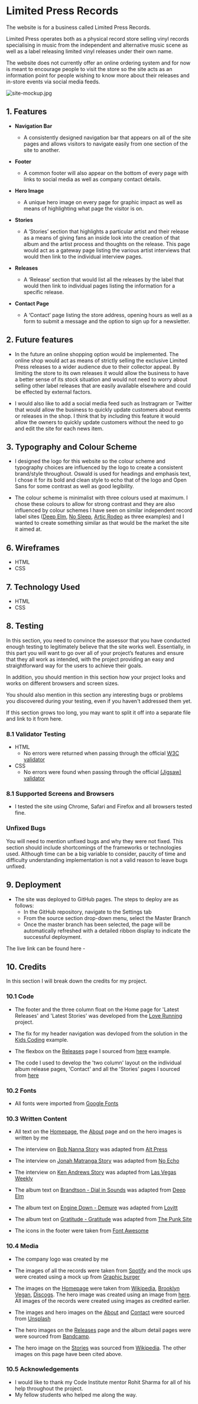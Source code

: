 # Limited Press Records

The website is for a business called Limited Press Records. 

Limited Press operates both as a physical record store selling vinyl records specialising in music from the independent and alternative music scene as well as a label releasing limited vinyl releases under their own name.
 
The website does not currently offer an online ordering system and for now is meant to encourage people to visit the store so the site acts as an information point for people wishing to know more about their releases and in-store events via social media feeds.

![site-mockup.jpg](readme-images/site-mockup.jpg)

## 1. Features 



- __Navigation Bar__

  - A consistently designed navigation bar that appears on all of the site pages and allows visitors to navigate easily from one section of the site to another.

- __Footer__

  - A common footer will also appear on the bottom of every page with links to social media as well as company contact details.

- __Hero Image__

  - A unique hero image on every page for graphic impact as well as means of highlighting what page the visitor is on.

- __Stories__

  - A ‘Stories’ section that highlights a particular artist and their release as a means of giving fans an inside look into the creation of that album and the artist process and thoughts on the release. This page would act as a gateway page listing the various artist interviews that would then link to the individual interview pages.

- __Releases__

  - A ‘Release’ section that would list all the releases by the label that would then link to individual pages listing the information for a specific release.


- __Contact Page__

  - A ‘Contact’ page listing the store address, opening hours as well as a form to submit a message and the option to sign up for a newsletter.


## 2. Future features

- In the future an online shopping option would be implemented. The online shop would act as means of strictly selling the exclusive Limited Press releases to a wider audience due to their collector appeal. By limiting the store to its own releases it would allow the business to have a better sense of its stock situation and would not need to worry about selling other label releases that are easily available elsewhere and could be effected by external factors.

- I would also like to add a social media feed such as Instragram or Twitter that would allow the business to quickly update customers about events or releases in the shop. I think that by including this feature it would allow the owners to quickly update customers without the need to go and edit the site for each news item. 

## 3. Typography and Colour Scheme

- I designed the logo for this website so the colour scheme and typography choices are influenced by the logo to create a consistent brand/style throughout.  Oswald is used for headings and emphasis text, I chose it for its bold and clean style to echo that of the logo and Open Sans for some contrast as well as good legibility.

- The colour scheme is minimalist with three colours used at maximum.  I chose these colours to allow for strong contrast and they are also influenced by colour schemes I have seen on similar independent record label sites ([Deep Elm](www.deepelm.com), [No Sleep](www.nosleeprecords.com),
[Artic Rodeo](www.arcticrodeorecordings.com) as three examples) and I wanted to create something similar as that would be the market the site it aimed at.

## 6. Wireframes
- HTML
- CSS

## 7. Technology Used
- HTML
- CSS


## 8. Testing 

In this section, you need to convince the assessor that you have conducted enough testing to legitimately believe that the site works well. Essentially, in this part you will want to go over all of your project’s features and ensure that they all work as intended, with the project providing an easy and straightforward way for the users to achieve their goals.

In addition, you should mention in this section how your project looks and works on different browsers and screen sizes.

You should also mention in this section any interesting bugs or problems you discovered during your testing, even if you haven't addressed them yet.

If this section grows too long, you may want to split it off into a separate file and link to it from here.


### 8.1 Validator Testing 

- HTML
  - No errors were returned when passing through the official [W3C validator](https://jigsaw.w3.org/css-validator/validator?uri=https%3A%2F%2Ftberrigan2101.github.io%2Fproject-one%2Findex.html&profile=css3svg&usermedium=all&warning=1&vextwarning=&lang=en)
- CSS
  - No errors were found when passing through the official [(Jigsaw) validator](https://jigsaw.w3.org/css-validator/validator?uri=https%3A%2F%2Ftberrigan2101.github.io%2Fproject-one%2F&profile=css3svg&usermedium=all&warning=1&vextwarning=&lang=en)


### 8.1 Supported Screens and Browsers

- I tested the site using Chrome, Safari and Firefox and all browsers tested fine.


### Unfixed Bugs

You will need to mention unfixed bugs and why they were not fixed. This section should include shortcomings of the frameworks or technologies used. Although time can be a big variable to consider, paucity of time and difficulty understanding implementation is not a valid reason to leave bugs unfixed. 

## 9. Deployment


- The site was deployed to GitHub pages. The steps to deploy are as follows: 
  - In the GitHub repository, navigate to the Settings tab 
  - From the source section drop-down menu, select the Master Branch
  - Once the master branch has been selected, the page will be automatically refreshed with a detailed ribbon display to indicate the successful deployment. 

The live link can be found here - 


## 10. Credits 

In this section I will break down the credits for my project. 

### 10.1 Code

- The footer and the three column float on the Home page for 'Latest Releases' and 'Latest Stories' was developed from the [Love Running](https://learn.codeinstitute.net/courses/course-v1:CodeInstitute+LR101+2021_T1/courseware/4a07c57382724cfda5834497317f24d5/f2db5fd401004fccb43b01a6066a5333/) project.

- The fix for my header navigation was devloped from the solution in the [Kids Coding](https://learn.codeinstitute.net/courses/course-v1:CodeInstitute+CSSE_PAGPPF+2021_Q2/courseware/66cf361c769a41d496f5001fae6f9be7/3b5cd5dc8313462aa5975a3c9b9a1a3c/) example.

- The flexbox on the [Releases](https://tberrigan2101.github.io/project-one/releases.html) page I sourced from [here](https://www.w3schools.com/css/css3_flexbox.asp) example.

 - The code I used to develop the 'two column' layout on the individual album release pages, 'Contact' and all the 'Stories' pages I sourced from [here](https://www.w3schools.com/howto/howto_css_two_columns.asp)



### 10.2 Fonts

- All fonts were imported from [Google Fonts](https://fonts.google.com/about)

### 10.3 Written Content 

- All text on the [Homepage](https://tberrigan2101.github.io/project-one/index.html), the [About](https://tberrigan2101.github.io/project-one/about.html) page and on the hero images is written by me

- The interview on [Bob Nanna Story](https://tberrigan2101.github.io/project-one/stories-bob-nanna.html) was adapted from [Alt Press](https://www.altpress.com/qananna/)

- The interview on [Jonah Matranga Story](https://tberrigan2101.github.io/project-one/stories-jonah-matranga.html) was adapted from [No Echo](https://www.noecho.net/interviews/jonah-matranga-far-onelinedrawing-new-end-original-gratitude)

- The interview on [Ken Andrews Story](https://tberrigan2101.github.io/project-one/stories-ken-andrews.html) was adapted from [Las Vegas Weekly](https://lasvegasweekly.com/ae/music/2015/oct/20/failure-ken-andrews-interview-vegas-fremont-club/)

- The album text on [Brandtson - Dial in Sounds](https://tberrigan2101.github.io/project-one/brandtson-dial-in-sounds.html) was adapted from [Deep Elm](http://www.deepelm.com/music/)

- The album text on [Engine Down - Demure](https://tberrigan2101.github.io/project-one/engine-down-demure.html) was adapted from [Lovitt](http://store.lovitt.com/artists/2-engine-down/product/27-demure-lov028)

- The album text on [Gratitude - Gratitude](https://tberrigan2101.github.io/project-one/gratitude-gratitude.html) was adapted from [The Punk Site](https://www.thepunksite.com/reviews/gratitude-self-titled/)

- The icons in the footer were taken from [Font Awesome](https://fontawesome.com/)

### 10.4 Media

- The company logo was created by me

- The images of all the records were taken from [Spotify](https://open.spotify.com/) and the mock ups were created using a mock up from [Graphic burger](https://graphicburger.com/vinyl-record-psd-mockup/)

- The images on the [Homepage](https://tberrigan2101.github.io/project-one/index.html) were taken from [Wikipedia](https://en.wikipedia.org/wiki/Ken_Andrews#/media/File:Ken_Andrews_2014.jpg), [Brooklyn Vegan](https://www.brooklynvegan.com/jonah-matranga-celebrating-new-book-playing-live-sets-on-fall-tour/), [Discogs](https://www.discogs.com/artist/447597-Bob-Nanna). The hero image was created using an image from [here](https://i.ytimg.com/vi/e8o_xaZh21k/maxresdefault.jpg). All images of the records were created using images as credited earlier.  

- The images and hero images on the [About](https://tberrigan2101.github.io/project-one/about.html) and [Contact](https://tberrigan2101.github.io/project-one/contact.html) were sourced from [Unsplash](https://unsplash.com)

- The hero images on the [Releases](https://tberrigan2101.github.io/project-one/releases.html) page and the album detail pages were were sourced from [Bandcamp](https://brandtson.bandcamp.com/music).


- The hero image on the [Stories](https://tberrigan2101.github.io/project-one/stories.html) was sourced from [Wikipedia](https://en.wikipedia.org/wiki/Engine_Down#/media/File:Engine_Down.jpg). The other images on this page have been cited above.


### 10.5 Acknowledgements

- I would like to thank my Code Institute mentor Rohit Sharma for all of his help throughout the project.
- My fellow students who helped me along the way.



